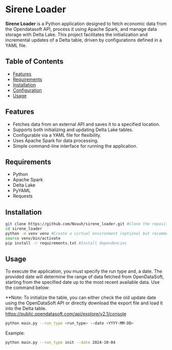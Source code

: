 # Sirene Loader

**Sirene Loader** is a Python application designed to fetch economic data from the Opendatasoft API, process it using Apache Spark, and manage data storage with Delta Lake. This project facilitates the initialization and incremental updates of a Delta table, driven by configurations defined in a YAML file.

## Table of Contents

- [Features](#features)
- [Requirements](#requirements)
- [Installation](#installation)
- [Configuration](#configuration)
- [Usage](#usage)

## Features

- Fetches data from an external API and saves it to a specified location.
- Supports both initializing and updating Delta Lake tables.
- Configurable via a YAML file for flexibility.
- Uses Apache Spark for data processing.
- Simple command-line interface for running the application.

## Requirements

- Python 
- Apache Spark
- Delta Lake
- PyYAML
- Requests


## Installation

```bash
git clone https://github.com/Nouuh/sirene_loader.git #Clone the repository**:
cd sirene_loader
python -m venv venv #Create a virtual environment (optional but recommended):
source venv/bin/activate
pip install -r requirements.txt #Install dependencies
```

## Usage

To execute the application, you must specify the run type and, a date. The provided date will determine the range of data fetched from OpenDataSoft, starting from the specified date up to the most recent available data. Use the command below:

**Note: To initialize the table, you can either check the old update date using the OpenDataSoft API or directly download the export file and load it into the Delta table.
https://public.opendatasoft.com/api/explore/v2.1/console

```bash
python main.py --run_type <run_type> --date <YYYY-MM-DD>
```

Example: 

```bash
python main.py --run_type init --date 2024-10-04
```
